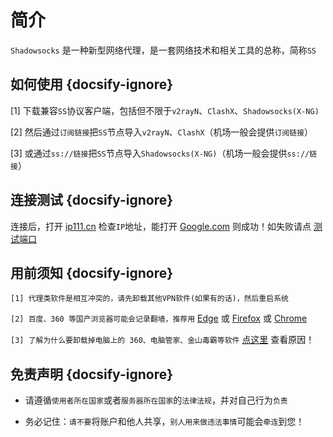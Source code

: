 <html>
<style>
@media screen and (min-width: 768px) { .mo{display:none; }
.bca{ padding:8px 8px 8px 8px; margin-bottom:15px; border:2px solid #F0F0F0 }
</style>
</head>
<body>
<div class="bca mo"> 
<img src="media/android/android.png" /> <a href="./#/android.md"> 教程</a>&nbsp;&nbsp;&nbsp;&nbsp;
<img src="media/apple/apple.png" /> <a href="./#/ios.md"> 教程</a>&nbsp;&nbsp;&nbsp;&nbsp;<font color=DarkRed>菜单@左下角</font><br/><br/>
</div>
</body>
</html>

# 简介

`Shadowsocks` 是一种新型网络代理，是一套网络技术和相关工具的总称，简称`SS`

## 如何使用 {docsify-ignore}

[1] 下载兼容`SS`协议客户端，包括但不限于`v2rayN`、`ClashX`、`Shadowsocks(X-NG)`

[2] 然后通过`订阅链接`把`SS`节点导入`v2rayN`、`ClashX`（机场一般会提供`订阅链接`）

[3] 或通过`ss://链接`把`SS`节点导入`Shadowsocks(X-NG)`（机场一般会提供`ss://链接`）

## 连接测试 {docsify-ignore}

连接后，打开 [ip111.cn](http://ip111.cn/) 检查`IP`地址，能打开 [Google.com](https://www.google.com/ncr) 则成功！如失败请点 [测试端口](tcping)

## 用前须知 {docsify-ignore}

`[1] 代理类软件是相互冲突的，请先卸载其他VPN软件(如果有的话)，然后重启系统`

`[2] 百度、360 等国产浏览器可能会记录翻墙，推荐用` <a href="https://www.microsoft.com/zh-cn/edge" target="_blank">Edge</a> 或 <a href="https://www.mozilla.org/zh-CN/firefox/new/" target="_blank">Firefox</a> 或 <a href="https://www.google.cn/chrome/" target="_blank">Chrome</a>

`[3] 了解为什么要卸载掉电脑上的 360、电脑管家、金山毒霸等软件` <a href="media/win/sec.jpg" target="_blank">点这里</a> 查看原因！

## 免责声明 {docsify-ignore}

* 请遵循`使用者所在国家`或者`服务器所在国家`的`法律法规`，并对自己行为`负责`

* 务必记住：`请不要`将账户和他人共享，`别人用来做违法事情`可能会`牵连`到您！
